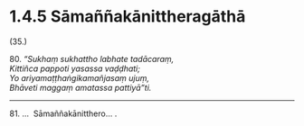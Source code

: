 

# 1.4.5 Sāmaññakānittheragāthā




(35.)

80\. _“Sukhaṃ sukhattho labhate tadācaraṃ,_  
_Kittiñca pappoti yasassa vaḍḍhati;_  
_Yo ariyamaṭṭhaṅgikamañjasaṃ ujuṃ,_  
_Bhāveti maggaṃ amatassa pattiyā”ti._  


---

81\. …  Sāmaññakānitthero… .





